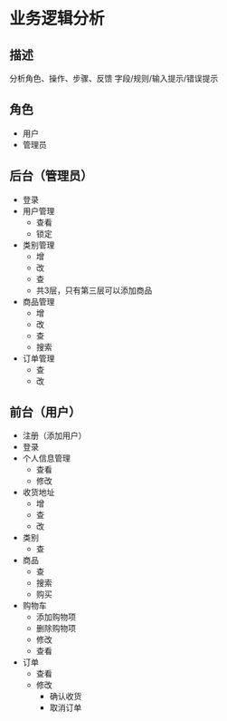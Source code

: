 # 业务逻辑分析

## 描述

分析角色、操作、步骤、反馈
字段/规则/输入提示/错误提示

## 角色

- 用户
- 管理员

## 后台（管理员）

- 登录
- 用户管理
    - 查看
    - 锁定
- 类别管理
    - 增
    - 改
    - 查
    - 共3层，只有第三层可以添加商品
- 商品管理
    - 增
    - 改
    - 查
    - 搜索
- 订单管理
    - 查
    - 改

## 前台（用户）

- 注册（添加用户）
- 登录
- 个人信息管理
    - 查看
    - 修改
- 收货地址
    - 增
    - 查
    - 改
- 类别
    - 查
- 商品
    - 查
    - 搜索
    - 购买
- 购物车
    - 添加购物项
    - 删除购物项
    - 修改
    - 查看
- 订单
    - 查看
    - 修改
        - 确认收货
        - 取消订单